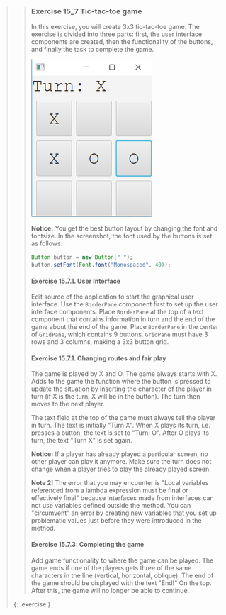 >>### Exercise 15_7 Tic-tac-toe game
>>
>>In this exercise, you will create 3x3 tic-tac-toe game. The exercise is divided into three parts: first, the user interface components are created, then the functionality of the buttons, and finally the task to complete the game.
>>
>> ![Tic-Tac-Toe](images/exercise/week11/15_7_TicTacToe.png)
>>
>> **Notice:** You get the best button layout by changing the font and fontsize. In the screenshot, the font used by the buttons is set as follows:
>>
>>```java
>>Button button = new Button(" ");
>>button.setFont(Font.font("Monospaced", 40));
>>```
>>
>>#### Exercise 15.7.1. User Interface
>>
>>Edit source of the application to start the graphical user interface. Use the `BorderPane` component first to set up the user interface components. Place `BorderPane` at the top of a text component that contains information in turn and the end of the game about the end of the game. Place `BorderPane` in the center of `GridPane`, which contains 9 buttons. `GridPane` must have 3 rows and 3 columns, making a 3x3 button grid.
>>
>>#### Exercise 15.7.1. Changing routes and fair play
>>
>>The game is played by X and O. The game always starts with X. Adds to the game the function where the button is pressed to update the situation by inserting the character of the player in turn (if X is the turn, X will be in the button). The turn then moves to the next player.
>>
>>The text field at the top of the game must always tell the player in turn. The text is initially "Turn X". When X plays its turn, i.e. presses a button, the text is set to "Turn: O". After O plays its turn, the text "Turn X" is set again.
>>
>>**Notice:** If a player has already played a particular screen, no other player can play it anymore. Make sure the turn does not change when a player tries to play the already played screen.
>>
>>**Note 2!** The error that you may encounter is "Local variables referenced from a lambda expression must be final or effectively final" because interfaces made from interfaces can not use variables defined outside the method. You can "circumvent" an error by creating new variables that you set up problematic values ​​just before they were introduced in the method.
>>
>>#### Exercise 15.7.3: Completing the game
>>
>>Add game functionality to where the game can be played. The game ends if one of the players gets three of the same characters in the line (vertical, horizontal, oblique). The end of the game should be displayed with the text "End!" On the top. After this, the game will no longer be able to continue.
>>
>{: .exercise }